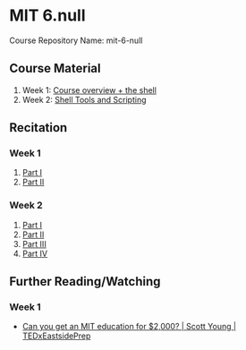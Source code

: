 # MIT 6.null
Course Repository Name: mit-6-null

## Course Material
1. Week 1: [Course overview + the shell](https://missing.csail.mit.edu/2020/course-shell/)
2. Week 2: [Shell Tools and Scripting](https://missing.csail.mit.edu/2020/shell-tools/)


## Recitation
### Week 1
1. [Part I](https://www.youtube.com/watch?v=-63PRCbNhUA)
2. [Part II](https://www.youtube.com/watch?v=OQ2zrYvTZhw)

### Week 2
1. [Part I](https://www.youtube.com/watch?v=nRaE4O85mq8)
2. [Part II](https://www.youtube.com/watch?v=2vslUoXhomI)
3. [Part III](https://www.youtube.com/watch?v=nngtx5KHxms)
4. [Part IV](https://www.youtube.com/watch?v=4UguBK3_oj4)



## Further Reading/Watching
### Week 1
- [Can you get an MIT education for $2,000? | Scott Young | TEDxEastsidePrep](https://www.youtube.com/watch?v=piSLobJfZ3c)